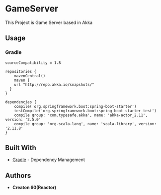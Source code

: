 # GameServer

 This Project is Game Server based in Akka 
 
## Usage
### Gradle

```
sourceCompatibility = 1.8

repositories {
	mavenCentral()
	maven {
    url "http://repo.akka.io/snapshots/"
  }
}

dependencies {
	compile('org.springframework.boot:spring-boot-starter')
	testCompile('org.springframework.boot:spring-boot-starter-test')
	compile group: 'com.typesafe.akka', name: 'akka-actor_2.11', version: '2.5.0'
    compile group: 'org.scala-lang', name: 'scala-library', version: '2.11.8'
}
```

## Built With

* [Gradle](https://gradle.org/) - Dependency Management

## Authors

* **Creaton 60(Reactor)**
